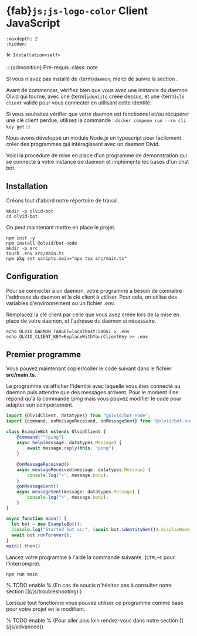# {fab}`js;js-logo-color` Client JavaScript

```{toctree}
:maxdepth: 2
:hidden:

🛠️ Installation<self>
```

:::{admonition} Pré-requis
:class: note

Si vous n'avez pas installé de {term}`daemon`, merci de suivre la section [](/index).

Avant de commencer, vérifiez bien que vous avez une instance du daemon Olvid qui tourne, avec
une {term}`identité` créée dessus, et une {term}`clé client` valide pour vous connecter en utilisant cette identité.

Si vous souhaitez vérifier que votre daemon est fonctionnel et/ou récupérer une clé client perdue, utilisez la commande : `docker compose run --rm cli key get`
:::

Nous avons développé un module Node.js en typescript pour facilement créer des programmes qui intéragissent avec un daemon Olvid.

Voici la procédure de mise en place d'un programme de démonstration qui se connecte à votre instance de daemon et implémente les bases d'un chat bot.

## Installation
Créons tout d'abord notre répertoire de travail. 

```shell
mkdir -p olvid-bot
cd olvid-bot
```

On peut maintenant mettre en place le projet.
```shell
npm init -y
npm install @olvid/bot-node
mkdir -p src
touch .env src/main.ts
npm pkg set scripts.main="npx tsx src/main.ts"
```

## Configuration
Pour se connecter à un daemon, votre programme a besoin de connaitre l'addresse du daemon et la clé client à utiliser.
Pour cela, on utilise des variables d'environnement ou un fichier *.env*.

Remplacez la clé client par celle que vous avez créée lors de la mise en place de votre daemon, et l'adresse du daemon si nécessaire.
```shell
echo OLVID_DAEMON_TARGET=localhost:50051 > .env
echo OLVID_CLIENT_KEY=ReplaceWithYourClientKey >> .env
```

## Premier programme

Vous pouvez maintenant copier/coller le code suivant dans le fichier **src/main.ts**.

Le programme va afficher l'identité avec laquelle vous êtes connecté au daemon puis attendre que des messages arrivent.
Pour le moment il ne répond qu'à la commande *!ping* mais vous pouvez modifier le code pour adapter son comportement.

```typescript
import {OlvidClient, datatypes} from "@olvid/bot-node";
import {command, onMessageReceived, onMessageSent} from "@olvid/bot-node";

class ExampleBot extends OlvidClient {
    @command("^!ping")
    async help(message: datatypes.Message) {
        await message.reply(this, "pong")
    }
    
    @onMessageReceived()
    async messageReceived(message: datatypes.Message) {
        console.log("<", message.body);
    }
    @onMessageSent()
    async messageSent(message: datatypes.Message) {
        console.log(">", message.body);
    }
}

async function main() {
  let bot = new ExampleBot();
  console.log("Started bot as:", (await bot.identityGet()).displayName)
  await bot.runForever();
}
main().then()
```

Lancez votre programme à l'aide la commande suivante. (`CTRL+C` pour l'interrompre).
```shell
npm run main
```

% TODO enable
% (En cas de soucis n'hésitez pas à consulter notre section []&#40;/js/troubleshooting&#41;.)

Lorsque tout fonctionne vous pouvez utiliser ce programme comme base pour votre projet en le modifiant.

% TODO enable
% (Pour aller plus loin rendez-vous dans notre section []&#40;/js/advanced&#41;)
